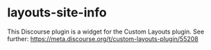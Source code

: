 # layouts-site-info

This Discourse plugin is a widget for the Custom Layouts plugin. See further: https://meta.discourse.org/t/custom-layouts-plugin/55208

